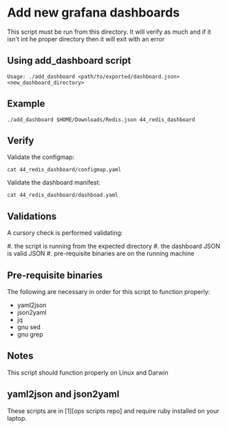 # Add new grafana dashboards

This script must be run from this directory. It will verify as much
and if it isn't int he proper directory then it will exit with an error

## Using add_dashboard script

```
Usage: ./add_dashboard <path/to/exported/dashboard.json> <new_dashboard_directory>

```


## Example

```
./add_dashboard $HOME/Downloads/Redis.json 44_redis_dashboard
```

## Verify

Validate the configmap:

```
cat 44_redis_dashboard/configmap.yaml
```

Validate the dashboard manifest:

```
cat 44_redis_dashboard/dashboad.yaml
```
## Validations

A cursory check is performed validating:

  #. the script is running from the expected directory
  #. the dashboard JSON is valid JSON
  #. pre-requisite binaries are on the running machine

## Pre-requisite binaries

The following are necessary in order for this script to function
properly:

  * yaml2json
  * json2yaml
  * jq
  * gnu sed
  * gnu grep


## Notes

This script should function properly on Linux and Darwin

## yaml2json and json2yaml

These scripts are in [1][ops scripts repo] and require ruby installed on
your laptop.


[1]:https://github.com/Bluescape/ops/tree/develop/scripts
